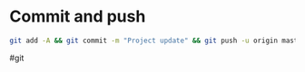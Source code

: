 # Commit and push

```sh
git add -A && git commit -m "Project update" && git push -u origin master
```

#git
